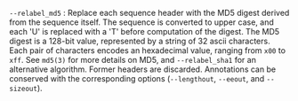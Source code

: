 `--relabel_md5`
: Replace each sequence header with the MD5 digest derived from the
  sequence itself. The sequence is converted to upper case, and each
  'U' is replaced with a 'T' before computation of the digest. The MD5
  digest is a 128-bit value, represented by a string of 32 ascii
  characters. Each pair of characters encodes an hexadecimal value,
  ranging from `x00` to `xff`. See `md5(3)` for more details on MD5,
  and `--relabel_sha1` for an alternative algorithm. Former headers
  are discarded. Annotations can be conserved with the corresponding
  options (`--lengthout`, `--eeout`, and `--sizeout`).
